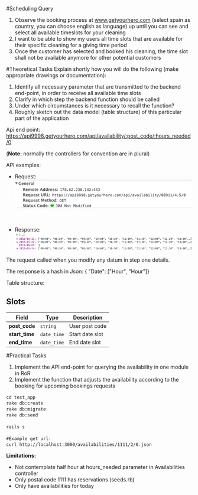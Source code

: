 #Scheduling Query

1. Observe the booking process at www.getyourhero.com (select spain as country, you can choose english as language) up until you can see and select all available timeslots for your cleaning
2. I want to be able to show my users all time slots that are available for their specific cleaning for a giving time period
3. Once the customer has selected and booked his cleaning, the time slot shall not be available anymore for other potential customers

#Theoretical Tasks
Explain shortly how you will do the following (make appropriate drawings or documentation):

1. Identify all necessary parameter that are transmitted to the backend end-point, in order to receive all available time slots
2. Clarify in which step the backend function should be called
3. Under which circumstances is it necessary to recall the function?
4. Roughly sketch out the data model (table structure) of this particular part of the application


Api end point:
https://api9998.getyourhero.com/api/availability/:post_code/:hours_needed/0

(__Note:__ normally the controllers for convention are in plural)

API examples:

- Request:
![Request](https://raw.githubusercontent.com/ryanfox1985/technical_test_rails/master/request.png "Request")
<br />

- Response:
![Response](https://raw.githubusercontent.com/ryanfox1985/technical_test_rails/master/response.png "Response")

The request called when you modify any datum in step one details.

The response is a hash in Json:
{ "Date": ["Hour", "Hour"]}

Table structure:
## Slots ##

Field | Type | Description
--- | --- | ---
**post_code** | `string` | User post code
**start_time** | `date_time` | Start date slot
**end_time** | `date_time` | End date slot


#Practical Tasks

1. Implement the API end-point for querying the availability in one module in RoR
2. Implement the function that adjusts the availability according to the booking for upcoming bookings requests

```
cd test_app
rake db:create
rake db:migrate
rake db:seed

rails s

#Example get url:
curl http://localhost:3000/availabilities/1111/2/0.json
```

__Limitations:__
- Not contemplate half hour at hours_needed parameter in Availabilities controller
- Only postal code 1111 has reservations (seeds.rb)
- Only have availabilities for today
